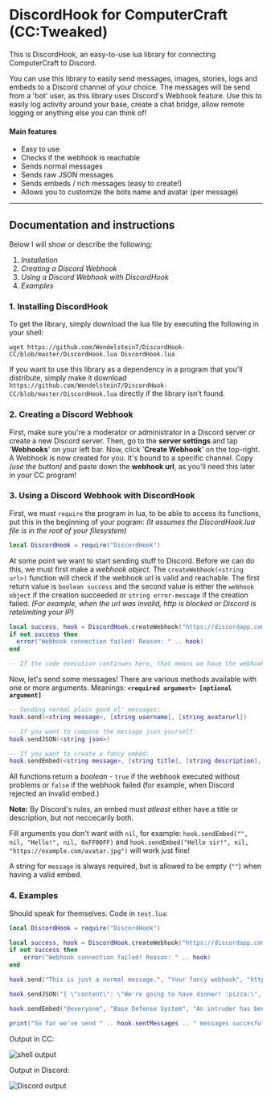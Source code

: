 # DiscordHook for ComputerCraft (CC:Tweaked)
This is DiscordHook, an easy-to-use lua library for connecting ComputerCraft to Discord.

You can use this library to easily send messages, images, stories, logs and embeds to a Discord channel of your choice. The messages will be send from a 'bot' user, as this library uses Discord's Webhook feature. Use this to easily log activity around your base, create a chat bridge, allow remote logging or anything else you can think of!

#### Main features
- Easy to use
- Checks if the webhook is reachable
- Sends normal messages
- Sends raw JSON messages
- Sends embeds / rich messages (easy to create!)
- Allows you to customize the bots name and avatar (per message)

----

## Documentation and instructions

Below I will show or describe the following:
1. *Installation*
2. *Creating a Discord Webhook*
3. *Using a Discord Webhook with DiscordHook*
4. *Examples*

### 1. Installing DiscordHook

To get the library, simply download the lua file by executing the following in your shell:
```
wget https://github.com/Wendelstein7/DiscordHook-CC/blob/master/DiscordHook.lua DiscordHook.lua
```
If you want to use this library as a dependency in a program that you'll distribute, simply make it download `https://github.com/Wendelstein7/DiscordHook-CC/blob/master/DiscordHook.lua` directly if the library isn't found.

### 2. Creating a Discord Webhook

First, make sure you're a moderator or administrator in a Discord server or create a new Discord server.
Then, go to the **server settings** and tap '**Webhooks**' on your left bar.
Now, click '**Create Webhook**' on the top-right. A Webhook is now created for you. It's bound to a specific channel.
Copy *(use the button)* and paste down the **webhook url**, as you'll need this later in your CC program!

### 3. Using a Discord Webhook with DiscordHook

First, we must `require` the program in lua, to be able to access its functions, put this in the beginning of your pogram:
*(It assumes the DiscordHook.lua file is in the root of your filesystem)*
```lua
local DiscordHook = require("DiscordHook")
```

At some point we want to start sending stuff to Discord. Before we can do this, we must first make a *webhook object*.
The `createWebhook(<string url>)` function will check if the webhook url is valid and reachable.
The first return value is `boolean success` and the second value is either the `webhook object` if the creation succeeded or `string error-message` if the creation failed. *(For example, when the url was invalid, http is blocked or Discord is ratelimiting your IP)*
```lua
local success, hook = DiscordHook.createWebhook("https://discordapp.com/api/webhooks/... (THE URL YOU GOT FROM DISCORD)")
if not success then
  error("Webhook connection failed! Reason: " .. hook)
end

-- If the code execution continues here, that means we have the webhook available as it didn't error.
```

Now, let's send some messages! There are various methods available with one or more arguments.
Meanings: **`<required argument> [optional argument]`**
```lua
-- Sending normal plain good ol' messages:
hook.send(<string message>, [string username], [string avatarurl])

-- If you want to compose the message json yourself:
hook.sendJSON(<string json>)

-- If you want to create a fancy embed:
hook.sendEmbed(<string message>, [string title], [string description], [string hyperlink-url], [number colour], [string image-url], [string thumbnail-url], [string username], [string avatar])
```
All functions return a *boolean* - `true` if the webhook executed without problems or `false` if the webhook failed (for example, when Discord rejected an invalid embed.)

**Note:** By Discord's rules, an embed must *atleast* either have a title or description, but not neccecarily both.

Fill arguments you don't want with `nil`, for example: `hook.sendEmbed("", nil, "Hello!", nil, 0xFF00FF)` and `hook.sendEmbed("Hello sir!", nil, "https://example.com/avatar.jpg")` will work just fine!

A string for `message` is always required, but is allowed to be empty (`""`) when having a valid embed.

### 4. Examples

Should speak for themselves.
Code in `test.lua`:

```lua
local DiscordHook = require("DiscordHook")

local success, hook = DiscordHook.createWebhook("https://discordapp.com/api/webhooks/--removed--")
if not success then
    error("Webhook connection failed! Reason: " .. hook)
end

hook.send("This is just a normal message.", "Your fancy webhook", "https://media.energetic.pw/pm5rod-3pp.jpg")

hook.sendJSON("{ \"content\": \"We're going to have dinner! :pizza:\", \"username\": \"Your beloved mom\", \"avatar_url\": \"https://media.energetic.pw/pm5rsm-cJT.jpg\" }")

hook.sendEmbed("@everyone", "Base Defense System", "An intruder has been detected! User **'HydroNitrogen'** has entered private airspace at `123, 100, 321`! Please send defensive units out now!", nil, 0xFF0000, nil, "https://media.energetic.pw/pm5s32-c9z.png", "Base Defence System", "https://media.energetic.pw/pm5sfo-82l.jpg")

print("So far we've send " .. hook.sentMessages .. " messages succesfully!")
```

Output in CC:

![shell output](https://media.energetic.pw/pm5slv-aoV.png)

Output in Discord:

![Discord output](https://media.energetic.pw/pm5smr-mKD.png)
